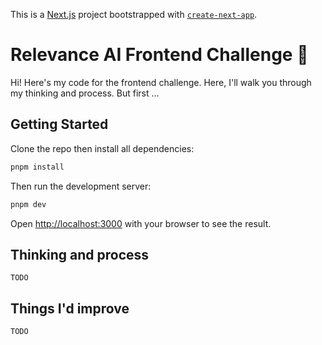 This is a [Next.js](https://nextjs.org/) project bootstrapped with [`create-next-app`](https://github.com/vercel/next.js/tree/canary/packages/create-next-app).

# Relevance AI Frontend Challenge 🥊

Hi! Here's my code for the frontend challenge. Here, I'll walk you through my thinking and process. But first ...

## Getting Started

Clone the repo then install all dependencies:

```bash
pnpm install
```

Then run the development server:

```bash
pnpm dev
```

Open [http://localhost:3000](http://localhost:3000) with your browser to see the result.

## Thinking and process

`TODO`

## Things I'd improve

`TODO`

